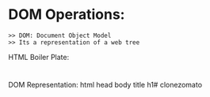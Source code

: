 # DOM Operations:

    >> DOM: Document Object Model
    >> Its a representation of a web tree

HTML Boiler Plate:
<html>
<head>
<title></title>
</head>
<body>
<h1></h1>
</body>
</html>

DOM Representation:
html
head body
title h1#   c l o n e z o m a t o  
 
